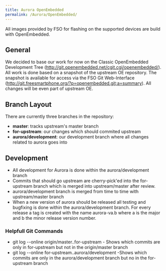 ```yaml
---
title: Aurora OpenEmbedded
permalink: /Aurora/OpenEmbedded/
---
```


All images provided by FSO for flashing on the supported devices are build with OpenEmbedded.

General
-------

We decided to base our work for now on the Classic OpenEmbedded Development Tree (http://git.openembedded.net/cgit.cgi/openembedded/). All work is done based on a snapshot of the upstream OE repository. The snapshot is available for access via the FSO Git Web-Interface (http://git.freesmartphone.org/?p=openembedded.git;a=summary). All changes will be even part of upstream OE.

Branch Layout
-------------

There are currently three branches in the repository:

-   **master**: tracks upstream's master branch
-   **for-upstream**: our changes which should commited upstream
-   **aurora/development**: our development branch where all changes related to aurora goes into

Development
-----------

-   All development for Aurora is done within the aurora/development branch
-   Commits that should go upstream are cherry-pick'ed into the for-upstream branch which is merged into upstream/master after review.
-   aurora/development branch is merged from time to time with upstream/master branch
-   When a new version of aurora should be released all testing and bugfixing is done within the aurora/development branch. For every release a tag is created with the name aurora-va.b where a is the major and b the minor release version number.

### Helpfull Git Commands

-   git log --online origin/master..for-upstream - Shows which commits are only in for-upstream but not in the origin/master branch
-   git log --online for-upstream..aurora/development -Shows which commits are only in the aurora/development branch but no in the for-upstream branch
